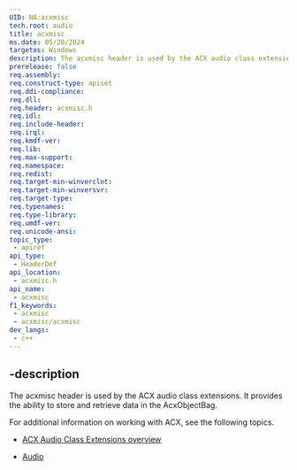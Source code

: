 ```yaml
---
UID: NA:acxmisc
tech.root: audio
title: acxmisc
ms.date: 05/20/2024
targetos: Windows
description: The acxmisc header is used by the ACX audio class extensions.
prerelease: false
req.assembly: 
req.construct-type: apiset
req.ddi-compliance: 
req.dll: 
req.header: acxmisc.h
req.idl: 
req.include-header: 
req.irql: 
req.kmdf-ver: 
req.lib: 
req.max-support: 
req.namespace: 
req.redist: 
req.target-min-winverclnt: 
req.target-min-winversvr: 
req.target-type: 
req.typenames: 
req.type-library: 
req.umdf-ver: 
req.unicode-ansi: 
topic_type:
 - apiref
api_type:
 - HeaderDef
api_location:
 - acxmisc.h
api_name:
 - acxmisc
f1_keywords:
 - acxmisc
 - acxmisc/acxmisc
dev_langs:
 - c++
---
```


## -description

The acxmisc header is used by the ACX audio class extensions. It provides the ability to store and retrieve data in the AcxObjectBag.

For additional information on working with ACX, see the following topics.

- [ACX Audio Class Extensions overview](/windows-hardware/drivers/audio/acx-audio-class-extensions-overview)

- [Audio](../_audio/index.md)

